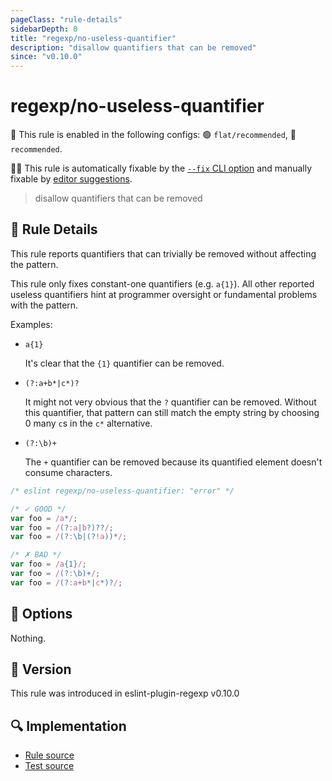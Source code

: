 ```yaml
---
pageClass: "rule-details"
sidebarDepth: 0
title: "regexp/no-useless-quantifier"
description: "disallow quantifiers that can be removed"
since: "v0.10.0"
---
```

# regexp/no-useless-quantifier

💼 This rule is enabled in the following configs: 🟢 `flat/recommended`, 🔵 `recommended`.

🔧💡 This rule is automatically fixable by the [`--fix` CLI option](https://eslint.org/docs/latest/user-guide/command-line-interface#--fix) and manually fixable by [editor suggestions](https://eslint.org/docs/latest/use/core-concepts#rule-suggestions).

<!-- end auto-generated rule header -->

> disallow quantifiers that can be removed

## :book: Rule Details

This rule reports quantifiers that can trivially be removed without affecting the pattern.

This rule only fixes constant-one quantifiers (e.g. `a{1}`). All other reported useless quantifiers hint at programmer oversight or fundamental problems with the pattern.

Examples:

- `a{1}`

  It's clear that the `{1}` quantifier can be removed.

- `(?:a+b*|c*)?`

  It might not very obvious that the `?` quantifier can be removed. Without this quantifier, that pattern can still match the empty string by choosing 0 many `c`s in the `c*` alternative.

- `(?:\b)+`

  The `+` quantifier can be removed because its quantified element doesn't consume characters.

<eslint-code-block fix>

```js
/* eslint regexp/no-useless-quantifier: "error" */

/* ✓ GOOD */
var foo = /a*/;
var foo = /(?:a|b?)??/;
var foo = /(?:\b|(?!a))*/;

/* ✗ BAD */
var foo = /a{1}/;
var foo = /(?:\b)+/;
var foo = /(?:a+b*|c*)?/;
```

</eslint-code-block>

## :wrench: Options

Nothing.

## :rocket: Version

This rule was introduced in eslint-plugin-regexp v0.10.0

## :mag: Implementation

- [Rule source](https://github.com/ota-meshi/eslint-plugin-regexp/blob/master/lib/rules/no-useless-quantifier.ts)
- [Test source](https://github.com/ota-meshi/eslint-plugin-regexp/blob/master/tests/lib/rules/no-useless-quantifier.ts)
